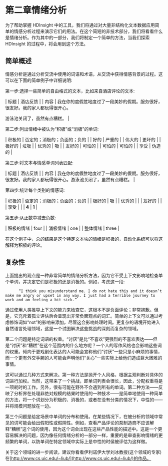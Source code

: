 # 第二章情绪分析

为了帮助掌握 HDInsight 中的工具，我们将通过对大量非结构化文本数据应用简单的情感分析过程来演示它们的用法。在这个简短的非技术部分，我们将看看什么是情绪分析。作为其中的一部分，我们将制定一个简单的方法，当我们探索 HDInsight 的过程中，将会用到这个方法。

## 简单概述

情感分析是通过分析交流中使用的词语和术语，从交流中获得情感背景的过程。这可以在下面的简单例子中详细说明:

第一步:选择一些简单的自由格式的文本，比如来自酒店评论的文本:

| 标题 | 酒店反馈 |
| 内容 | 我在你的度假胜地度过了一段美妙的假期。服务很好，很友好。我的家人都玩得很开心。

游泳池关闭了，虽然有点糟糕。 |

第二步:列出情绪中被认为“积极”或“消极”的单词:

| 积极的 | 否定的；消极的；负面的；负的 |
| 好的 | 严重的 |
| 伟大的 | 更坏的 |
| 极好的 | 垃圾 |
| 优秀的 | 吸 |
| 友好的 | 可怕的 |
| 可怕的 | 可怕的 |
| 享受 | 伪造的 |

第三步:将文本与情感单词列表匹配:

| 标题 | 酒店反馈 |
| 内容 | 我在你的度假胜地度过了一段美妙的假期。服务很好，很友好。我的家人都玩得很开心。游泳池关闭了，虽然有点糟糕。 |

第四步:统计每个类别的情感词:

| 积极的 | 否定的；消极的；负面的；负的 |
| 极好的 | 吸 |
| 优秀的 |  |
| 友好的 |  |
| 享受 |  |
| **4** | **1** |

第五步:从正数中减去负数:

| 积极的情绪 | four |
| 消极情绪 | one |
| 整体情绪 | three |

在这个例子中，总的结果是这个特定文本块的情绪是积极的，自动化系统可以将这解释为积极的评论。

## 复杂性

上面提出的观点是一种非常简单的情绪分析方法，因为它不受上下文影响地检查单个单词，并决定它们是积极的还是消极的。例如，考虑这一段:

```
      “I think you misunderstand me. I do not hate this and it doesn’t make me angry or upset in any way. I just had a terrible journey to work and am feeling a bit sick.”

```

通过使用人类推导上下文的能力来检查它，这根本不是负面评论；非常抱歉。但是，它充斥着孤立评估后会呈现出非常负面观点的词汇。简单的上下文可以通过考虑修饰词如“not”的影响来添加，尽管这会影响处理时间。更复杂的语境开始进入自然语言处理领域，这是一个试图解决这些挑战的深刻而复杂的领域。

第二个问题是特定词语的权重。“讨厌”是比“不喜欢”更强烈的不喜欢表达——但是“讨厌”和“糟糕”在这个范围内的什么地方呢？一个人的写作风格也会影响这些词的权重。倾向于更戏剧化表达的人可能会宣称他们“讨厌”一些只是小麻烦的事情，而一个更有外交手腕的人可能会声明他们“关心”一些实际上给他们造成巨大困难的事情。

这可以通过几种方式来解决。第一种方法是抛开个人风格，根据主观判断对具体的词进行加权。当然，这带来了一个挑战，即单词列表会很长，因此，分配权重将是一项耗时的工作。另外，很有可能在野外不会遇到所有的单词。第二种方法——反映了分析界在处理非绝对规模的结果时使用的一种技术——是简单地使用一种简单的方法，将一个词划分为积极的、消极的，或者在没有分类的情况下，中性的——并将规模问题放在一边。

第三个问题是给定场景中单词的分布和使用。在某些情况下，在被分析的领域中常见的词可能会给出假阳性或假阴性。例如，查看产品评论的泵制造商不应该解释“糟糕”这个词的使用，因为这个词会出现在这些产品性能的描述中。这是一个更容易解决的问题，因为像任何情绪分析的一部分一样，重要的是审查影响情绪的更频繁的单词，以防单词在特定领域中实际上是中性的时侯被评估为这样做。

关于这个领域的进一步阅读，建议你看看伊利诺伊大学刘冰教授(这个领域的专家)在[http://www.cs.uic.edu/~liub/](http://www.cs.uic.edu/~liub/)的作品。